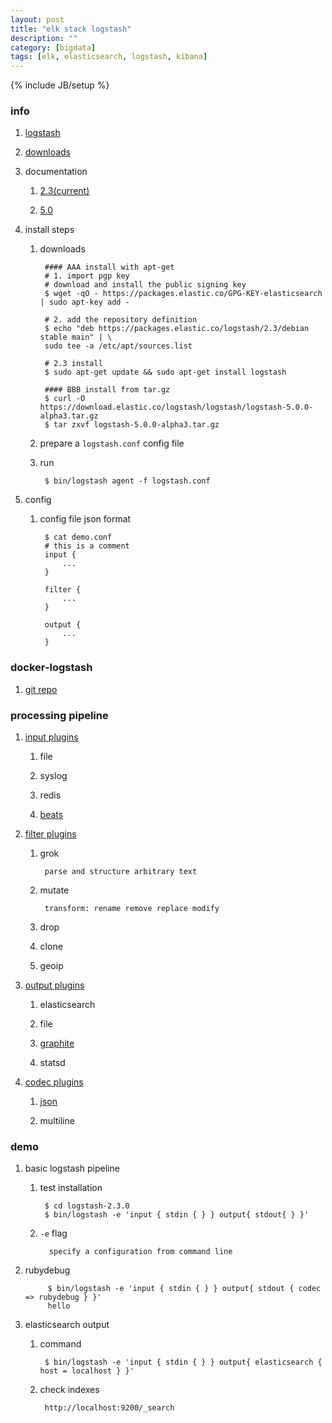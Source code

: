 ```yaml
---
layout: post
title: "elk stack logstash"
description: ""
category: [bigdata]
tags: [elk, elasticsearch, logstash, kibana]
---
```

{% include JB/setup %}


### info

1. [logstash](https://www.elastic.co/products/logstash)

1. [downloads](https://www.elastic.co/downloads/logstash)

1. documentation

    1. [2.3(current)](https://www.elastic.co/guide/en/logstash/current/index.html)

    1. [5.0](https://www.elastic.co/guide/en/logstash/5.0/index.html)

1. install steps

    1. downloads

            #### AAA install with apt-get
            # 1. import pgp key
            # download and install the public signing key
            $ wget -qO - https://packages.elastic.co/GPG-KEY-elasticsearch | sudo apt-key add -

            # 2. add the repository definition
            $ echo "deb https://packages.elastic.co/logstash/2.3/debian stable main" | \
            sudo tee -a /etc/apt/sources.list

            # 2.3 install
            $ sudo apt-get update && sudo apt-get install logstash

            #### BBB install from tar.gz
            $ curl -O https://download.elastic.co/logstash/logstash/logstash-5.0.0-alpha3.tar.gz
            $ tar zxvf logstash-5.0.0-alpha3.tar.gz

    1. prepare a `logstash.conf` config file

    1. run

            $ bin/logstash agent -f logstash.conf

1. config

    1. config file json format

            $ cat demo.conf
            # this is a comment
            input {
                ...
            }

            filter {
                ...
            }

            output {
                ...
            }

### docker-logstash

1. [git repo](https://github.com/gree2/hello-docker/tree/master/docker-elk/docker-logstash)

### processing pipeline

1. [input plugins](https://www.elastic.co/guide/en/logstash/2.3/input-plugins.html)

    1. file

    1. syslog

    1. redis

    1. [beats](https://www.elastic.co/downloads/beats/filebeat)

1. [filter plugins](https://www.elastic.co/guide/en/logstash/2.3/filter-plugins.html)

    1. grok

            parse and structure arbitrary text

    1. mutate

            transform: rename remove replace modify

    1. drop

    1. clone

    1. geoip

1. [output plugins](https://www.elastic.co/guide/en/logstash/2.3/output-plugins.html)

    1. elasticsearch

    1. file

    1. [graphite](http://graphite.wikidot.com/)

    1. statsd

1. [codec plugins](https://www.elastic.co/guide/en/logstash/2.3/codec-plugins.html)

    1. [json](https://www.elastic.co/guide/en/logstash/2.3/plugins-codecs-json.html)

    1. multiline
    
### demo

1. basic logstash pipeline

    1. test installation

            $ cd logstash-2.3.0
            $ bin/logstash -e 'input { stdin { } } output{ stdout{ } }'

    1. `-e` flag

             specify a configuration from command line

1. rubydebug

            $ bin/logstash -e 'input { stdin { } } output{ stdout { codec => rubydebug } }'
            hello

1. elasticsearch output

    1. command

            $ bin/logstash -e 'input { stdin { } } output{ elasticsearch { host = localhost } }'

    1. check indexes

            http://localhost:9200/_search